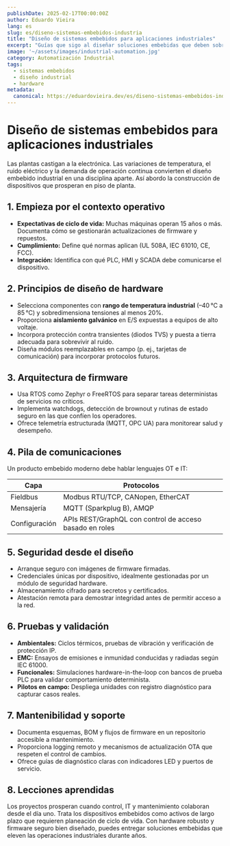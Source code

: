 ```yaml
---
publishDate: 2025-02-17T00:00:00Z
author: Eduardo Vieira
lang: es
slug: es/diseno-sistemas-embebidos-industria
title: "Diseño de sistemas embebidos para aplicaciones industriales"
excerpt: "Guías que sigo al diseñar soluciones embebidas que deben sobrevivir en planta y dialogar con sistemas OT."
image: '~/assets/images/industrial-automation.jpg'
category: Automatización Industrial
tags:
  - sistemas embebidos
  - diseño industrial
  - hardware
metadata:
  canonical: https://eduardovieira.dev/es/diseno-sistemas-embebidos-industria
---
```


# Diseño de sistemas embebidos para aplicaciones industriales

Las plantas castigan a la electrónica. Las variaciones de temperatura, el ruido eléctrico y la demanda de operación continua convierten el diseño embebido industrial en una disciplina aparte. Así abordo la construcción de dispositivos que prosperan en piso de planta.

## 1. Empieza por el contexto operativo

- **Expectativas de ciclo de vida:** Muchas máquinas operan 15 años o más. Documenta cómo se gestionarán actualizaciones de firmware y repuestos.
- **Cumplimiento:** Define qué normas aplican (UL 508A, IEC 61010, CE, FCC).
- **Integración:** Identifica con qué PLC, HMI y SCADA debe comunicarse el dispositivo.

## 2. Principios de diseño de hardware

- Selecciona componentes con **rango de temperatura industrial** (–40 °C a 85 °C) y sobredimensiona tensiones al menos 20%.
- Proporciona **aislamiento galvánico** en E/S expuestas a equipos de alto voltaje.
- Incorpora protección contra transientes (diodos TVS) y puesta a tierra adecuada para sobrevivir al ruido.
- Diseña módulos reemplazables en campo (p. ej., tarjetas de comunicación) para incorporar protocolos futuros.

## 3. Arquitectura de firmware

- Usa RTOS como Zephyr o FreeRTOS para separar tareas deterministas de servicios no críticos.
- Implementa watchdogs, detección de brownout y rutinas de estado seguro en las que confíen los operadores.
- Ofrece telemetría estructurada (MQTT, OPC UA) para monitorear salud y desempeño.

## 4. Pila de comunicaciones

Un producto embebido moderno debe hablar lenguajes OT e IT:

| Capa | Protocolos |
| --- | --- |
| Fieldbus | Modbus RTU/TCP, CANopen, EtherCAT |
| Mensajería | MQTT (Sparkplug B), AMQP |
| Configuración | APIs REST/GraphQL con control de acceso basado en roles |

## 5. Seguridad desde el diseño

- Arranque seguro con imágenes de firmware firmadas.
- Credenciales únicas por dispositivo, idealmente gestionadas por un módulo de seguridad hardware.
- Almacenamiento cifrado para secretos y certificados.
- Atestación remota para demostrar integridad antes de permitir acceso a la red.

## 6. Pruebas y validación

- **Ambientales:** Ciclos térmicos, pruebas de vibración y verificación de protección IP.
- **EMC:** Ensayos de emisiones e inmunidad conducidas y radiadas según IEC 61000.
- **Funcionales:** Simulaciones hardware-in-the-loop con bancos de prueba PLC para validar comportamiento determinista.
- **Pilotos en campo:** Despliega unidades con registro diagnóstico para capturar casos reales.

## 7. Mantenibilidad y soporte

- Documenta esquemas, BOM y flujos de firmware en un repositorio accesible a mantenimiento.
- Proporciona logging remoto y mecanismos de actualización OTA que respeten el control de cambios.
- Ofrece guías de diagnóstico claras con indicadores LED y puertos de servicio.

## 8. Lecciones aprendidas

Los proyectos prosperan cuando control, IT y mantenimiento colaboran desde el día uno. Trata los dispositivos embebidos como activos de largo plazo que requieren planeación de ciclo de vida. Con hardware robusto y firmware seguro bien diseñado, puedes entregar soluciones embebidas que eleven las operaciones industriales durante años.
